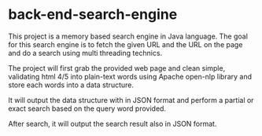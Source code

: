 # back-end-search-engine

This project is a memory based search engine in Java language. The goal for this search engine is to fetch the given URL and the URL on the page and do a search using multi threading technics.

The project will first grab the provided web page and clean simple, validating html 4/5 into plain-text words using Apache open-nlp library and store each words into a data structure.

It will output the data structure with in JSON format and perform a partial or exact search based on the query word provided.

After search, it will output the search result also in JSON format.
